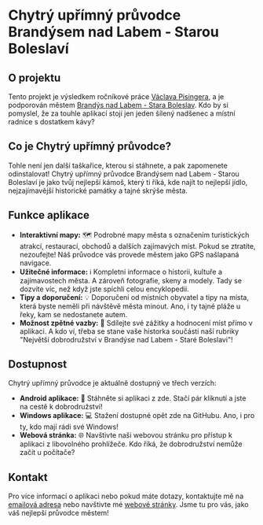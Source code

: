 # Chytrý upřímný průvodce Brandýsem nad Labem - Starou Boleslaví

## O projektu

Tento projekt je výsledkem ročníkové práce [Václava Pisingera](https://vaclavpi.github.io/), a je podporován městem [Brandýs nad Labem - Stara Boleslav](https://www.brandysko.cz/). Kdo by si pomyslel, že za touhle aplikací stojí jen jeden šílený nadšenec a místní radnice s dostatkem kávy?

## Co je Chytrý upřímný průvodce?

Tohle není jen další taškařice, kterou si stáhnete, a pak zapomenete odinstalovat! Chytrý upřímný průvodce Brandýsem nad Labem - Starou Boleslaví je jako tvůj nejlepší kámoš, který ti říká, kde najít to nejlepší jídlo, nejzajímavější historické památky a tajné skrýše města. 

## Funkce aplikace

- **Interaktivní mapy:** 🗺️ Podrobné mapy města s označením turistických atrakcí, restaurací, obchodů a dalších zajímavých míst. Pokud se ztratíte, nezoufejte! Náš průvodce vás provede městem jako GPS našlapaná navigace.
- **Užitečné informace:** ℹ️ Kompletní informace o historii, kultuře a zajímavostech města. A zároveň fotografie, skeny a modely. Tady se dozvíte víc, než když jste spíchli celou encyklopedii.
- **Tipy a doporučení:** 💡 Doporučení od místních obyvatel a tipy na místa, která byste neměli při návštěvě města minout. Ano, i ty tajné pláže u řeky, kam se nedostanete autem.
- **Možnost zpětné vazby:** 📝 Sdílejte své zážitky a hodnocení míst přímo v aplikaci. A kdo ví, třeba se stane vaše historka součástí naší rubriky "Největší dobrodružství v Brandýse nad Labem - Staré Boleslavi"!

## Dostupnost

Chytrý upřímný průvodce je aktuálně dostupný ve třech verzích:

- **Android aplikace:** 📱 Stáhněte si aplikaci z zde. Stačí pár kliknutí a jste na cestě k dobrodružství!
- **Windows aplikace:** 💻 Stažení dostupné opět zde na GitHubu. Ano, i pro ty, kdo mají rádi své Windows!
- **Webová stránka:** 🌐 Navštivte naši webovou stránku pro přístup k aplikaci z libovolného prohlížeče. Kdo říká, že dobrodružství nemůže začít u počítače?

## Kontakt

Pro více informací o aplikaci nebo pokud máte dotazy, kontaktujte mě na [emailová adresa](mailto:vpi@outlook.cz) nebo navštivte mé [webové stránky](https://vaclavpi.github.io/). Jsme tu pro vás, jako váš nejlepší průvodce městem!